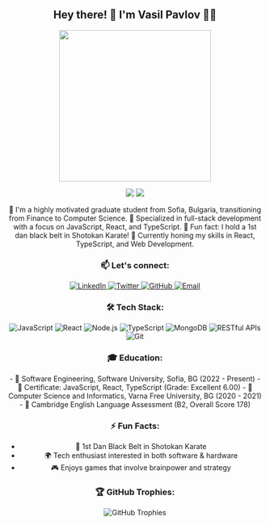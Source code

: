 <!--
**VaskoPavlov/VaskoPavlov** is a ✨ _special_ ✨ repository because its `README.md` (this file) appears on your GitHub profile.

Here are some ideas to get you started:

- 🔭 I’m currently working on ...
- 🌱 I’m currently learning ...
- 👯 I’m looking to collaborate on ...
- 🤔 I’m looking for help with ...
- 💬 Ask me about ...
- 📫 How to reach me: ...
- 😄 Pronouns: ...
- ⚡ Fun fact: ...
-->
<!-- Custom GitHub Profile README -->
<div align="center">
  
  <!-- Greeting -->
  <h2>Hey there! 👋 I'm Vasil Pavlov 👨‍💻</h2>
  
  <img src="https://media.giphy.com/media/13HgwGsXF0aiGY/giphy.gif" width="300"/>

  <!-- GitHub Stats -->
  <p align="center">
    <img src="https://github-readme-stats.vercel.app/api?username=VaskoPavlov&show_icons=true&theme=radical&hide_title=true&count_private=true" />
    <img src="https://github-readme-streak-stats.herokuapp.com/?user=VaskoPavlov&theme=radical" />
  </p>

  <!-- About Me -->
  <p>
    🚀 I'm a highly motivated graduate student from Sofia, Bulgaria, transitioning from Finance to Computer Science.  
    🎯 Specialized in full-stack development with a focus on JavaScript, React, and TypeScript.  
    🥋 Fun fact: I hold a 1st dan black belt in Shotokan Karate!  
    🌱 Currently honing my skills in React, TypeScript, and Web Development.
  </p>

  <h3>📫 Let's connect:</h3>
  
  <!-- Social Links -->
  <p align="center">
    <a href="https://www.linkedin.com/in/your-linkedin" target="_blank">
      <img src="https://img.shields.io/badge/LinkedIn-0077B5?style=for-the-badge&logo=linkedin&logoColor=white" alt="LinkedIn" />
    </a>
    <a href="https://twitter.com/your-twitter" target="_blank">
      <img src="https://img.shields.io/badge/Twitter-1DA1F2?style=for-the-badge&logo=twitter&logoColor=white" alt="Twitter" />
    </a>
    <a href="https://github.com/VaskoPavlov" target="_blank">
      <img src="https://img.shields.io/badge/GitHub-181717?style=for-the-badge&logo=github&logoColor=white" alt="GitHub" />
    </a>
    <a href="mailto:vasko.pavlov9924@gmail.com" target="_blank">
      <img src="https://img.shields.io/badge/Gmail-D14836?style=for-the-badge&logo=gmail&logoColor=white" alt="Email" />
    </a>
  </p>
  
  <!-- Skills -->
  <h3>🛠️ Tech Stack:</h3>
  <p align="center">
    <img src="https://img.shields.io/badge/JavaScript-F7DF1E?style=for-the-badge&logo=javascript&logoColor=black" alt="JavaScript" />
    <img src="https://img.shields.io/badge/React-20232A?style=for-the-badge&logo=react&logoColor=61DAFB" alt="React" />
    <img src="https://img.shields.io/badge/Node.js-339933?style=for-the-badge&logo=node-dot-js&logoColor=white" alt="Node.js" />
    <img src="https://img.shields.io/badge/TypeScript-007ACC?style=for-the-badge&logo=typescript&logoColor=white" alt="TypeScript" />
    <img src="https://img.shields.io/badge/MongoDB-4EA94B?style=for-the-badge&logo=mongodb&logoColor=white" alt="MongoDB" />
    <img src="https://img.shields.io/badge/RESTful%20APIs-FF9900?style=for-the-badge&logo=api&logoColor=white" alt="RESTful APIs" />
    <img src="https://img.shields.io/badge/Git-F05032?style=for-the-badge&logo=git&logoColor=white" alt="Git" />
  </p>

  <!-- Education -->
  <h3>🎓 Education:</h3>
  <p>
    - 📜 Software Engineering, Software University, Sofia, BG (2022 - Present)  
    - 📜 Certificate: JavaScript, React, TypeScript (Grade: Excellent 6.00)  
    - 📜 Computer Science and Informatics, Varna Free University, BG (2020 - 2021)  
    - 📜 Cambridge English Language Assessment (B2, Overall Score 178)  
  </p>

  <!-- Fun Facts -->
  <h3>⚡ Fun Facts:</h3>
  <ul>
    <li>🥋 1st Dan Black Belt in Shotokan Karate</li>
    <li>🌍 Tech enthusiast interested in both software & hardware</li>
    <li>🎮 Enjoys games that involve brainpower and strategy</li>
  </ul>

  <!-- GitHub Trophies -->
  <h3>🏆 GitHub Trophies:</h3>
  <img src="https://github-profile-trophy.vercel.app/?username=VaskoPavlov&theme=dracula&column=7" alt="GitHub Trophies" />

</div>
